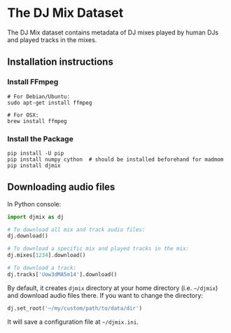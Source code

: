 # The DJ Mix Dataset

The DJ Mix dataset contains metadata of DJ mixes played by human DJs and played tracks in the mixes.

## Installation instructions

### Install FFmpeg

```shell
# For Debian/Ubuntu:
sudo apt-get install ffmpeg

# For OSX:
brew install ffmpeg
```

### Install the Package

```shell
pip install -U pip
pip install numpy cython  # should be installed beforehand for madmom
pip install djmix
```

## Downloading audio files

In Python console:

```python
import djmix as dj

# To download all mix and track audio files:
dj.download()

# To download a specific mix and played tracks in the mix:
dj.mixes[1234].download()

# To download a track:
dj.tracks['Uow3dMA5m14'].download()
```
By default, it creates `djmix` directory at your home directory (i.e. `~/djmix`) and download audio files there.
If you want to change the directory:
```python
dj.set_root('~/my/custom/path/to/data/dir')
```
It will save a configuration file at `~/djmix.ini`.